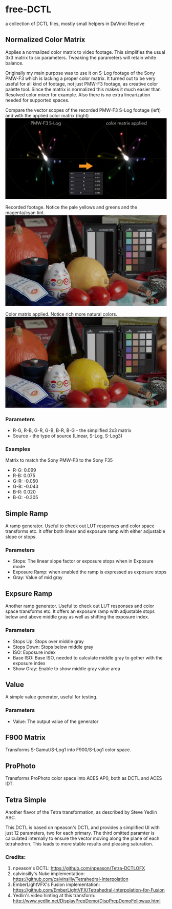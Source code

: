 # free-DCTL
a collection of DCTL files, mostly small helpers in DaVinci Resolve

## Normalized Color Matrix
Applies a normalized color matrix to video footage. This simplifies the usual 3x3 matrix to six parameters. Tweaking the parameters will retain white balance.

Originally my main purpose was to use it on S-Log footage of the Sony PMW-F3 which is lacking a proper color matrix.
It turned out to be very useful for all kind of footage, not just PMW-F3 footage, as creative color palette tool.
Since the matrix is normalized this makes it much easier than Resolved color mixer for example. Also there is no extra linearization needed for supported spaces.

Compare the vector scopes of the recorded PMW-F3 S-Log footage (left) and with the applied color matrix (right)
![MatrixTransform](docs/images/matrix_transform.jpg)

Recorded footage. Notice the pale yellows and greens and the magenta/cyan tint.
![StillNoMatrix](docs/images/still_no_matrix.jpg)

Color matrix applied. Notice rich more natural colors.
![StillWithMatrix](docs/images/still_matrix.jpg)

### Parameters
* R-G, R-B, G-R, G-B, B-R, B-G - the simplified 2x3 matrix
* Source - the type of source (Linear, S-Log, S-Log3)

### Examples
Matrix to match the Sony PMW-F3 to the Sony F35
* R-G: 0.099
* R-B: 0.075
* G-R: -0.050
* G-B: -0.043
* B-R: 0.020
* B-G: -0.305

## Simple Ramp
A ramp generator. Useful to check out LUT responses and color space transforms etc.
It offer both linear and exposure ramp with either adjustable slope or stops.

### Parameters
* Stops: The linear slope factor or exposure stops when in Exposure mode
* Exposure Ramp: when enabled the ramp is expressed as exposure stops
* Gray: Value of mid gray

## Expsure Ramp
Another ramp generator. Useful to check out LUT responses and color space transforms etc.
It offers an exposure ramp with adjustable stops below and above middle gray as well as shifting the exposure index.

### Parameters
* Stops Up: Stops over middle gray
* Stops Down: Stops below middle gray
* ISO: Exposure index
* Base ISO: Base ISO, needed to calculate middle gray to gether with the exposure index
* Show Gray: Enable to show middle gray value area

## Value
A simple value generator, useful for testing.

### Parameters
* Value: The output value of the generator

## F900 Matrix
Transforms S-Gamut/S-Log1 into F900/S-Log1 color space.

## ProPhoto
Transforms ProPhoto color space into ACES AP0, both as DCTL and ACES IDT.

## Tetra Simple
Another flavor of the Tetra transformation, as described by Steve Yedlin ASC.

This DCTL is based on npeason's DCTL and provides a simplified UI with just 12 parameters, two for each primary. The third omitted paramter is calculated internally to ensure the vector moving along the plane of each tetrahedron. This leads to more stable results and pleasing saturation.

### Credits:
1. npeason's DCTL: https://github.com/npeason/Tetra-DCTLOFX
2. calvinsilly's Nuke implementation: https://github.com/calvinsilly/Tetrahedral-Interpolation
3. EmberLightVFX's Fusion implementation: https://github.com/EmberLightVFX/Tetrahedral-Interpolation-for-Fusion
4. Yedlin's video hinting at this transform: http://www.yedlin.net/DisplayPrepDemo/DispPrepDemoFollowup.html
